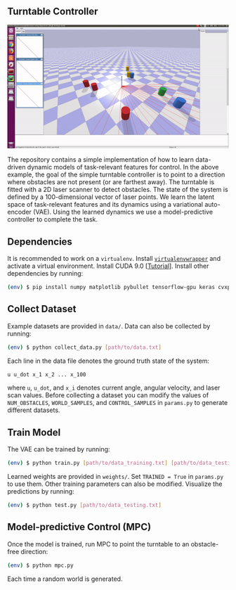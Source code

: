 ## Turntable Controller

![](img/demo.gif)

The repository contains a simple implementation of how to learn data-driven dynamic models of task-relevant features for control. In the above example, the goal of the simple turntable controller is to point to a direction where obstacles are not present (or are farthest away). The turntable is fitted with a 2D laser scanner to detect obstacles. The state of the system is defined by a 100-dimensional vector of laser points. We learn the latent space of task-relevant features and its dynamics using a variational auto-encoder (VAE). Using the learned dynamics we use a model-predictive controller to complete the task. 

## Dependencies

It is recommended to work on a `virtualenv`. Install [`virtualenvwrapper`](http://virtualenvwrapper.readthedocs.io/en/latest/install.html) and activate a virtual environment. Install CUDA 9.0 [[Tutorial](https://yangcha.github.io/CUDA90/)]. Install other dependencies by running:
```bash 
(env) $ pip install numpy matplotlib pybullet tensorflow-gpu keras cvxpy==0.4.11
```

## Collect Dataset

Example datasets are provided in `data/`. Data can also be collected by running: 
```bash 
(env) $ python collect_data.py [path/to/data.txt]
```

Each line in the data file denotes the ground truth state of the system:
```bash
u u_dot x_1 x_2 ... x_100
```
where `u`, `u_dot`, and `x_i` denotes current angle, angular velocity, and laser scan values. Before collecting a dataset you can modify the values of `NUM_OBSTACLES`, `WORLD_SAMPLES`, and `CONTROL_SAMPLES` in `params.py` to generate different datasets.

## Train Model

The VAE can be trained by running:
```bash 
(env) $ python train.py [path/to/data_training.txt] [path/to/data_testing.txt]
```

Learned weights are provided in `weights/`. Set `TRAINED = True` in `params.py` to use them. Other training parameters can also be modified. Visualize the predictions by running:
```bash 
(env) $ python test.py [path/to/data_testing.txt]
```

## Model-predictive Control (MPC)

Once the model is trained, run MPC to point the turntable to an obstacle-free direction:
```bash 
(env) $ python mpc.py
```

Each time a random world is generated.